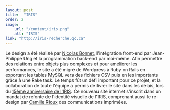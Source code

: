 ```yaml
---
layout: post
title:  "IRIS"
order: 2
image:
    url: "/content/iris.png"
    alt: "IRIS"
link: "http://iris-recherche.qc.ca"
---
```


Le design a été réalisé par [Nicolas Bonnet](http://www.tostaky.co/nicolas/), l'intégration front-end par Jean-Philippe Ung et la programmation back-end par moi-même. Afin permettre des relations entre objets plus complexes et pour améliorer les performances, le site a été migré de Wordpress à Ruby on Rails en exportant les tables MySQL vers des fichiers CSV puis en les importants grâce à une Rake task. Le temps fût un défi important pour ce projet, et la collaboration de toute l'équipe a permis de livrer le site dans les délais, lors du [15ème anniversaire de l'IRIS](http://iris-recherche.qc.ca/evenements/47). Ce nouveau site internet s'inscrit dans un mandat de refonte de l'identité visuelle de l'IRIS, comprenant aussi le re-design par [Camille Rioux](http://portefoliocreatif.com/) des communications imprimées.